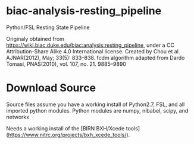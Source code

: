 # biac-analysis-resting_pipeline
Python/FSL Resting State Pipeline


Originaly obtained from https://wiki.biac.duke.edu/biac:analysis:resting_pipeline, under a CC Attribution-Share Alike 4.0 International license. Created by Chou et al. AJNAR(2012), May; 33(5): 833–838.
fcdm algorithm adapted from Dardo Tomasi, PNAS(2010), vol. 107, no. 21. 9885–9890

# Download Source

Source files assume you have a working install of Python2.7, FSL, and all imported python modules.
Python modules are numpy, nibabel, scipy, and networkx

Needs a working install of the [BIRN BXH/Xcede tools] (https://www.nitrc.org/projects/bxh_xcede_tools/).
